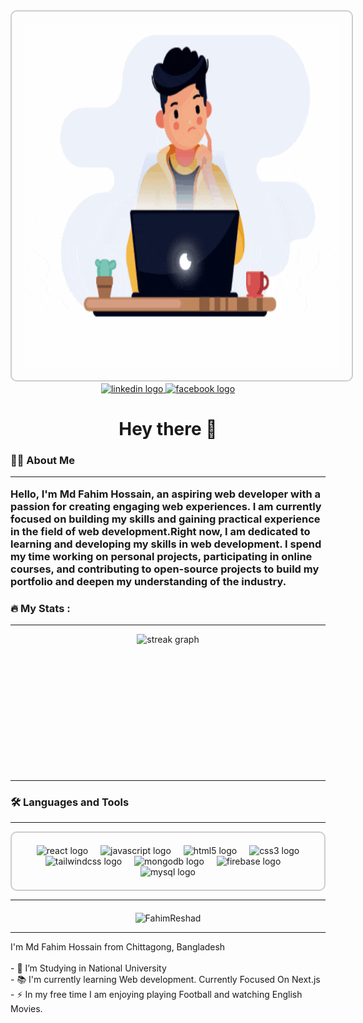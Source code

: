 <div align="center">
  <img style="border: 2px solid #ccc; padding: 20px; border-radius: 10px;" width="100%" height="550" src="/banner.gif" />
</div>

<div align="center">
  <a href="https://www.linkedin.com/in/fahimreshad" target="_blank">
    <img src="https://img.shields.io/static/v1?message=LinkedIn&logo=linkedin&label=&color=0077B5&logoColor=white&labelColor=&style=for-the-badge" height="25" alt="linkedin logo" />
  </a>
  <a href="https://www.facebook.com/fahim.reshad" target="_blank">
    <img src="https://img.shields.io/static/v1?message=Facebook&logo=facebook&label=&color=1877F2&logoColor=white&labelColor=&style=for-the-badge" height="25" alt="facebook logo" />
  </a>
</div>

<h1 align="center">Hey there 👋</h1>

<h3 align="left">
  👩‍💻 About Me 
  <hr/>
  Hello, I'm Md Fahim Hossain, an aspiring web developer with a passion for creating engaging web experiences. I am currently focused on building my skills and gaining practical experience in the field of web development.Right now, I am dedicated to learning and developing my skills in web development. I spend my time working on personal projects, participating in online courses, and contributing to open-source projects to build my portfolio and deepen my understanding of the industry.
</h3>

<h3 align="left">🔥 My Stats :</h3>
<hr/>
<div align="center" style="display: flex; flex-direction: column; align-items: center; gap: 20px;">
  <img src="https://streak-stats.demolab.com?user=FahimReshad&locale=en&mode=daily&theme=dark&hide_border=false&border_radius=5&order=3" height="220" alt="streak graph" />
</div>

<hr/>
<h3 align="left">🛠 Languages and Tools</h3>
<hr/>
<div align="center" style="border: 2px solid #ccc; padding: 20px; border-radius: 10px;">
  <img width="12" />
  <img src="https://cdn.jsdelivr.net/gh/devicons/devicon/icons/react/react-original.svg" height="40" alt="react logo" />
  <img width="12" />
  <img src="https://cdn.jsdelivr.net/gh/devicons/devicon/icons/javascript/javascript-original.svg" height="40" alt="javascript logo" />
  <img width="12" />
  <img src="https://cdn.jsdelivr.net/gh/devicons/devicon/icons/html5/html5-original.svg" height="40" alt="html5 logo" />
  <img width="12" />
  <img src="https://cdn.jsdelivr.net/gh/devicons/devicon/icons/css3/css3-original.svg" height="40" alt="css3 logo" />
  <img width="12" />
  <img src="https://cdn.jsdelivr.net/gh/devicons/devicon/icons/tailwindcss/tailwindcss-original-wordmark.svg" height="40" alt="tailwindcss logo" />
  <img width="12" />
  <img src="https://cdn.jsdelivr.net/gh/devicons/devicon/icons/mongodb/mongodb-original.svg" height="40" alt="mongodb logo" />
  <img width="12" />
  <img src="https://cdn.jsdelivr.net/gh/devicons/devicon/icons/firebase/firebase-plain.svg" height="40" alt="firebase logo" />
  <img width="12" />
  <img src="https://cdn.jsdelivr.net/gh/devicons/devicon/icons/mysql/mysql-original.svg" height="40" alt="mysql logo" />
</div>
<hr/>
<div align="center" style="margin-top: 20px;">
  <img src="https://github-readme-stats.vercel.app/api/top-langs?username=FahimReshad&show_icons=true&locale=en&layout=compact" height="220" alt="FahimReshad" />
</div>

<hr/>

<p align="left">
  I'm Md Fahim Hossain from Chittagong, Bangladesh<br><br>
  - 🔭 I’m Studying in National University<br>
  - 📚 I'm currently learning Web development. Currently Focused On Next.js<br>
  - ⚡ In my free time I am enjoying playing Football and watching English Movies.
</p>

